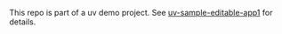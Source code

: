 This repo is part of a uv demo project. See [uv-sample-editable-app1](https://github.com/systematicguy/uv-sample-editable-app1) for details.